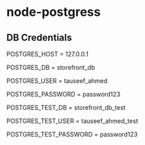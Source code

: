 # node-postgress
## DB Credentials
POSTGRES_HOST = 127.0.0.1

POSTGRES_DB = storefront_db

POSTGRES_USER = tauseef_ahmed

POSTGRES_PASSWORD = password123


POSTGRES_TEST_DB = storefront_db_test

POSTGRES_TEST_USER = tauseef_ahmed_test

POSTGRES_TEST_PASSWORD = password123
